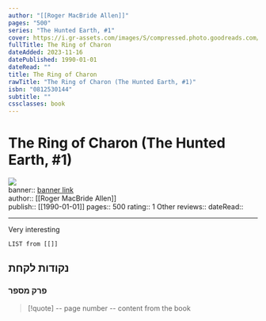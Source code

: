 ```yaml
---
author: "[[Roger MacBride Allen]]"
pages: "500"
series: "The Hunted Earth, #1"
cover: https://i.gr-assets.com/images/S/compressed.photo.goodreads.com/books/1281475967l/513160.jpg
fullTitle: The Ring of Charon
dateAdded: 2023-11-16
datePublished: 1990-01-01
dateRead: ""
title: The Ring of Charon
rawTitle: "The Ring of Charon (The Hunted Earth, #1)"
isbn: "0812530144"
subtitle: ""
cssclasses: book
---
```

# The Ring of Charon (The Hunted Earth, #1)

![](https:&#x2F;&#x2F;i.gr-assets.com&#x2F;images&#x2F;S&#x2F;compressed.photo.goodreads.com&#x2F;books&#x2F;1281475967l&#x2F;513160.jpg)  
banner:: [banner link](https:&#x2F;&#x2F;i.gr-assets.com&#x2F;images&#x2F;S&#x2F;compressed.photo.goodreads.com&#x2F;books&#x2F;1281475967l&#x2F;513160.jpg)  
author:: [[Roger MacBride Allen]]  
publish:: [[1990-01-01]]
pages:: 500
rating:: 1 
Other reviews:: 
dateRead:: 

<hr  style="clear:both"/>

Very interesting

```dataview
LIST from [[]]
```

## נקודות לקחת 

### פרק מספר
> [!quote] -- page number -- 
>  content from the book




```